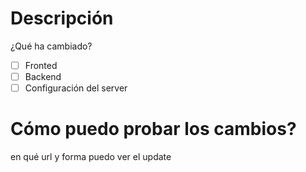 # Descripción
¿Qué ha cambiado?

- [ ] Fronted
- [ ] Backend
- [ ] Configuración del server

# Cómo puedo probar los cambios?
en qué url y forma puedo ver el update

